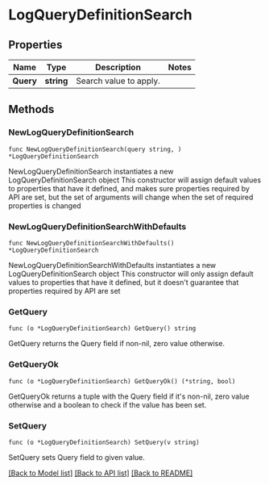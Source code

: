 # LogQueryDefinitionSearch

## Properties

Name | Type | Description | Notes
---- | ---- | ----------- | ------
**Query** | **string** | Search value to apply. | 

## Methods

### NewLogQueryDefinitionSearch

`func NewLogQueryDefinitionSearch(query string, ) *LogQueryDefinitionSearch`

NewLogQueryDefinitionSearch instantiates a new LogQueryDefinitionSearch object
This constructor will assign default values to properties that have it defined,
and makes sure properties required by API are set, but the set of arguments
will change when the set of required properties is changed

### NewLogQueryDefinitionSearchWithDefaults

`func NewLogQueryDefinitionSearchWithDefaults() *LogQueryDefinitionSearch`

NewLogQueryDefinitionSearchWithDefaults instantiates a new LogQueryDefinitionSearch object
This constructor will only assign default values to properties that have it defined,
but it doesn't guarantee that properties required by API are set

### GetQuery

`func (o *LogQueryDefinitionSearch) GetQuery() string`

GetQuery returns the Query field if non-nil, zero value otherwise.

### GetQueryOk

`func (o *LogQueryDefinitionSearch) GetQueryOk() (*string, bool)`

GetQueryOk returns a tuple with the Query field if it's non-nil, zero value otherwise
and a boolean to check if the value has been set.

### SetQuery

`func (o *LogQueryDefinitionSearch) SetQuery(v string)`

SetQuery sets Query field to given value.



[[Back to Model list]](../README.md#documentation-for-models) [[Back to API list]](../README.md#documentation-for-api-endpoints) [[Back to README]](../README.md)


